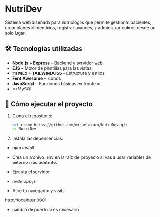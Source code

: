 # NutriDev

Sistema web diseñado para nutriólogos que permite gestionar pacientes, crear planes alimenticios, registrar avances, y administrar cobros desde un solo lugar.

## 🛠 Tecnologías utilizadas

- **Node.js + Express** – Backend y servidor web
- **EJS** – Motor de plantillas para las vistas
- **HTML5 + TAILWINDCSS** – Estructura y estilos
- **Font Awesome** – Iconos
- **JavaScript** – Funciones básicas en frontend
- **MySQL 

## 🚀 Cómo ejecutar el proyecto

1. Clona el repositorio:
   ```bash
   git clone https://github.com/miguelazaro/NutriDev.git
   cd NutriDev

2. Instala las dependencias:
- *npm install*

- Crea un archivo .env en la raíz del proyecto si vas a usar variables de entorno más adelante.

- Ejecuta el servidor:
- *node app.js*

- Abre tu navegador y visita:

http://localhost:3001 
- cambia de puerto si es necesario
